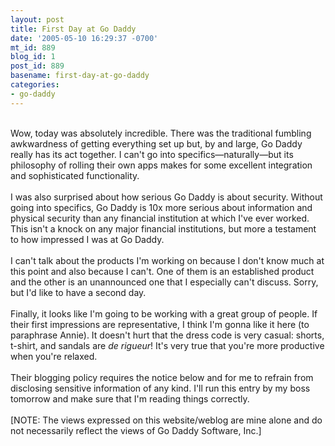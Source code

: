 ```yaml
---
layout: post
title: First Day at Go Daddy
date: '2005-05-10 16:29:37 -0700'
mt_id: 889
blog_id: 1
post_id: 889
basename: first-day-at-go-daddy
categories:
- go-daddy
---
```

<br />Wow, today was absolutely incredible. There was the traditional fumbling awkwardness of getting everything set up but, by and large, Go Daddy really has its act together. I can't go into specifics&#x2014;naturally&#x2014;but its philosophy of rolling their own apps makes for some excellent integration and sophisticated functionality.<br /><br />I was also surprised about how serious Go Daddy is about security. Without going into specifics, Go Daddy is 10x more serious about information and physical security than any financial institution at which I've ever worked. This isn't a knock on any major financial institutions, but more a testament to how impressed I was at Go Daddy.<br /><br />I can't talk about the products I'm working on because I don't know much at this point and also because I can't. One of them is an established product and the other is an unannounced one that I especially can't discuss. Sorry, but I'd like to have a second day.<br /><br />Finally, it looks like I'm going to be working with a great group of people. If their first impressions are representative, I think I'm gonna like it here (to paraphrase Annie). It doesn't hurt that the dress code is very casual: shorts, t-shirt, and sandals are <em>de rigueur</em>! It's very true that you're more productive when you're relaxed.<br /><br />Their blogging policy requires the notice below and for me to refrain from disclosing sensitive information of any kind. I'll run this entry by my boss tomorrow and make sure that I'm reading things correctly.<br /><br />[NOTE: The views expressed on this website/weblog are mine alone and do not necessarily reflect the views of Go Daddy Software, Inc.]<br /><br /><br />
